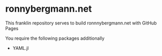 # ronnybergmann.net

This franklin repository serves to build ronnnybergmann.net with GitHub Pages

You require the following packages additionally
* YAML.jl

